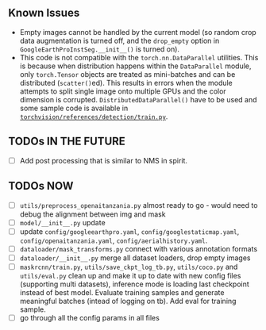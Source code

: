 ## Known Issues

* Empty images cannot be handled by the current model (so random crop data augmentation is turned off, and the `drop_empty` option in `GoogleEarthProInstSeg.__init__()` is turned on).
* This code is not compatible with the `torch.nn.DataParallel` utilities. This is because when distribution happens within the `DataParallel` module, only `torch.Tensor` objects are treated as mini-batches and can be distributed (`scatter()`ed). This results in errors when the module attempts to split single image onto multiple GPUs and the color dimension is corrupted. `DistributedDataParallel()` have to be used and some sample code is available in [`torchvision/references/detection/train.py`](https://github.com/pytorch/vision/blob/master/references/detection/train.py).

## TODOs IN THE FUTURE

* [ ] Add post processing that is similar to NMS in spirit.

## TODOs NOW

* [ ] `utils/preprocess_openaitanzania.py` almost ready to go - would need to debug the alignment between img and mask
* [ ] `model/__init__.py` update
* [ ] update `config/googleearthpro.yaml`, `config/googlestaticmap.yaml`, `config/openaitanzania.yaml`, `config/aerialhistory.yaml`.
* [ ] `dataloader/mask_transforms.py` connect with various annotation formats
* [ ] `dataloader/__init__.py` merge all dataset loaders, drop empty images
* [ ] `maskrcnn/train.py`, `utils/save_ckpt_log_tb.py`, `utils/coco.py` and `utils/eval.py` clean up and make it up to date with new config files (supporting multi datasets), inference mode is loading last checkpoint instead of best model. Evaluate training samples and generate meaningful batches (intead of logging on tb). Add eval for training sample.
* [ ] go through all the config params in all files
